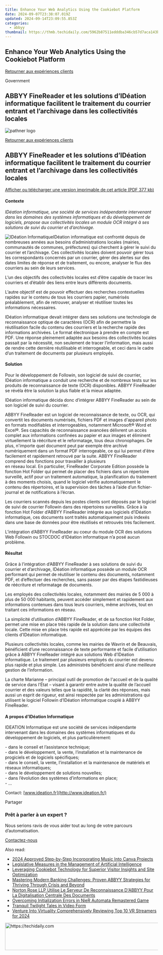 ```yaml
---
title: Enhance Your Web Analytics Using the Cookiebot Platform
date: 2024-09-07T23:38:07.019Z
updated: 2024-09-14T23:09:55.853Z
categories:
  - abbyy
thumbnail: https://thmb.techidaily.com/5962b87511edddba346cb57d7aca143b8c59fba6d9e1757c64fcaafab203f67d.jpg
---
```


## Enhance Your Web Analytics Using the Cookiebot Platform

[Retourner aux expériences clients](https://tools.techidaily.com/abbyy/products/)

Government

## ABBYY FineReader et les solutions d’IDéation informatique facilitent le traitement du courrier entrant et l’archivage dans les collectivités locales

![pathner logo](https://content.abbyy.com/-/media/project/abbyy/abbyy/logos-white/fr/39659.png?h=40&iar=0&w=120)

[Retourner aux expériences clients](https://tools.techidaily.com/abbyy/products/)

## ABBYY FineReader et les solutions d’IDéation informatique facilitent le traitement du courrier entrant et l’archivage dans les collectivités locales

[Afficher ou télécharger une version imprimable de cet article (PDF 377 kb)](https://static4.abbyy.com/abbyycommedia/10193/cs-idã-ation-fr-f.pdf) 

#### Contexte

_IDéation informatique, une société de services indépendante intervenant dans les domaines des systèmes informatiques et du développement de logiciels, propose aux collectivités locales un module OCR intégré à ses solutions de suivi du courrier et d’archivage._

![IDéation Informatique](https://static1.abbyy.com/abbyycommedia/10192/logoid1.png "IDéation Informatique")IDéation informatique est confronté depuis de nombreuses années aux besoins d’administrations locales (mairies, communautés de communes, préfectures) qui cherchent à gérer le suivi du courrier et l’archivage. Ces collectivités locales doivent pouvoir gérer tous les correspondants concernés par un courrier, gérer des alertes sur des dates limites de réponse et de traitement, ou encore, analyser le flux des courriers au sein de leurs services.

L’un des objectifs des collectivités locales est d’être capable de tracer les courriers et d’établir des liens entre leurs différents documents.

L’autre objectif est de pouvoir effectuer des recherches contextuelles rapides sur le contenu de tous les courriers papier, numérisés préalablement, afin de retrouver, analyser et réutiliser toutes les informations nécessaires.

IDéation informatique devait intégrer dans ses solutions une technologie de reconnaissance optique de caractères (OCR) afin de permettre la réutilisation facile du contenu des courriers et la recherche rapide des informations archivées. Le format électronique à prendre en compte est PDF. Une réponse pleinement adaptée aux besoins des collectivités locales passait par la nécessité, non seulement de tracer l’information, mais aussi de rendre cette dernière réutilisable et interrogeable, et ceci dans le cadre d’un traitement de documents par plusieurs employés.

#### Solution

Pour le développement de Followin, son logiciel de suivi de courrier, IDéation informatique a conduit une recherche et de nombreux tests sur les produits de reconnaissance de texte (OCR) disponibles. ABBYY FineReader se révéla être la solution la plus fiable et la mieux adaptée.

IDéation informatique décida donc d’intégrer ABBYY FineReader au sein de son logiciel de suivi du courrier.

ABBYY FineReader est un logiciel de reconnaissance de texte, ou OCR, qui convertit les documents numérisés, fichiers PDF et images d'appareil photo en formats modifiables et interrogeables, notamment Microsoft® Word et Excel®. Ses capacités de reconnaissance avancées délivrent un accès complet aux informations confinées au papier et aux images et éliminent virtuellement la réécriture et le reformatage, tous deux chronophages. De plus, n'importe quel document peut par exemple être archivé numériquement dans un format PDF interrogeable, ce qui lui permet d'être facilement et rapidement retrouvé par la suite. ABBYY FineReader comprend des fonctions pour travailler à plusieurs   
en réseau local. En particulier, FineReader Corporate Edition possède la fonction Hot Folder qui permet de placer des fichiers dans un répertoire surveillé, actif pour un traitement automatique, la planification du traitement à des moments choisis, quand le logiciel vérifie automatiquement le contenu des répertoires, et la supervision des tâches à l’aide d’un fichier-journal et de notifications à l’écran.

Les courriers scannés depuis les postes clients sont déposés par le logiciel de suivi de courrier Followin dans des répertoires surveillés. Grâce à la fonction Hot Folder d’ABBYY FineReader intégrée aux logiciels d’IDéation informatique, ces documents sont traités automatiquement puis indexés dans une base de données pour être réutilisés et retrouvés très facilement.

L’intégration d’ABBYY FineReader au coeur du module OCR des solutions Web Followin ou STOCDOC d’IDéation informatique n’a posé aucun problème.

#### Résultat

Grâce à l’intégration d’ABBYY FineReader à ses solutions de suivi du courrier et d’archivage, IDéation informatique possède un module OCR performant qui permet de réutiliser le contenu des documents, notamment PDF, et d’effectuer des recherches, sans passer par des étapes fastidieuses de réécriture et reformatage de documents.

Les employés des collectivités locales, notamment des mairies de 5 000 à plus de 50 000 habitants, peuvent accéder simplement et rapidement aux informations contenues dans tous leurs courriers, même archivés, tout en traitant ces informations en réseau.

La simplicité d’utilisation d’ABBYY FineReader, et de sa fonction Hot Folder, permet une mise en place très rapide de la solution dans une collectivité locale. Cette mise en place très rapide est appréciée par les équipes des clients d’IDéation informatique.

Plusieurs collectivités locales, comme les mairies de Wavrin et de Beauvais, bénéficient d’une reconnaissance de texte performante et facile d’utilisation grâce à ABBYY FineReader intégré aux solutions Web d’IDéation informatique. Le traitement par plusieurs employés du courrier est devenu plus rapide et plus simple. Les administrés bénéficient ainsi d’une meilleure gestion de l’information.

La charte Marianne – principal outil de promotion de l'accueil et de la qualité de service dans l’État – visant à garantir entre autre la qualité de l’accueil courrier et des valeurs telles que la rapidité, la clarté des réponses, mais aussi un esprit de rigueur, est ainsi respectée par les administrations qui utilisent le logiciel Followin d’IDéation informatique couplé à ABBYY FineReader.

#### A propos d’IDéation Informatique

IDEATION Informatique est une société de services indépendante intervenant dans les domaines des systèmes informatiques et du développement de logiciels, et plus particulièrement:

\- dans le conseil et l’assistance technique;  
\- dans le développement, la vente, l’installation et la maintenance de progiciels et de logiciels spécifiques;  
\- dans le conseil, la vente, l’installation et la maintenance de matériels et réseaux informatiques;  
\- dans le développement de solutions nouvelles;  
\- dans l’évolution des systèmes d’informations en place;  
\- ...

Contact: [www.ideation.fr](http://www.ideation.fr/)

Partager 

### Prêt à parler à un expert ?

Nous serions ravis de vous aider tout au long de votre parcours d’automatisation.

[Contactez-nous](https://tools.techidaily.com/abbyy/products/)

<ins class="adsbygoogle"
     style="display:block"
     data-ad-format="autorelaxed"
     data-ad-client="ca-pub-7571918770474297"
     data-ad-slot="1223367746"></ins>

<ins class="adsbygoogle"
     style="display:block"
     data-ad-client="ca-pub-7571918770474297"
     data-ad-slot="8358498916"
     data-ad-format="auto"
     data-full-width-responsive="true"></ins>

<span class="atpl-alsoreadstyle">Also read:</span>
<div><ul>
<li><a href="https://some-guidance.techidaily.com/2024-approved-step-by-step-incorporating-music-into-canva-projects/"><u>2024 Approved Step-by-Step Incorporating Music Into Canva Projects</u></a></li>
<li><a href="https://tech-hub.techidaily.com/legislative-measures-in-the-management-of-artificial-intelligence/"><u>Legislative Measures in the Management of Artificial Intelligence</u></a></li>
<li><a href="https://solve-info.techidaily.com/leveraging-cookiebot-technology-for-superior-visitor-insights-and-site-optimization/"><u>Leveraging Cookiebot Technology for Superior Visitor Insights and Site Optimization</u></a></li>
<li><a href="https://solve-info.techidaily.com/mastering-modern-banking-challenges-proven-abbyy-strategies-for-thriving-through-crisis-and-beyond/"><u>Mastering Modern Banking Challenges: Proven ABBYY Strategies for Thriving Through Crisis and Beyond</u></a></li>
<li><a href="https://solve-info.techidaily.com/norton-rose-llp-utilise-le-serveur-de-reconnaissance-dabbyy-pour-la-digitalisation-centrale-des-documents/"><u>Norton Rose LLP Utilise Le Serveur De Reconnaissance D'ABBYY Pour La Digitalisation Centrale Des Documents</u></a></li>
<li><a href="https://win-blog.techidaily.com/overcoming-initialization-errors-in-nier-automata-remastered-game/"><u>Overcoming Initialization Errors in NieR Automata Remastered Game</u></a></li>
<li><a href="https://extra-information.techidaily.com/tranquil-twilight-tales-in-video-form/"><u>Tranquil Twilight Tales in Video Form</u></a></li>
<li><a href="https://fox-blue.techidaily.com/venture-into-virtuality-comprehensively-reviewing-top-10-vr-streamers-for-2024/"><u>Venture Into Virtuality Comprehensively Reviewing Top 10 VR Streamers for 2024</u></a></li>
</ul></div>

<!-- affiliate ads begin -->
<a href="https://ephamedtechinc.pxf.io/c/5597632/2137220/26400" target="_top" id="2137220">
  <img src="//a.impactradius-go.com/display-ad/26400-2137220" border="0" alt="https://techidaily.com" width="728" height="90"/>
</a>
<img height="0" width="0" src="https://ephamedtechinc.pxf.io/i/5597632/2137220/26400" style="position:absolute;visibility:hidden;" border="0" />
<!-- affiliate ads end -->

